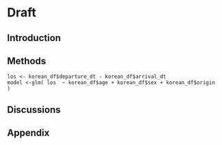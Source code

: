 
# Draft

## Introduction

## Methods


```
los <- korean_df$departure_dt - korean_df$arrival_dt
model <-glm( los  ~ korean_df$age + korean_df$sex + korean_df$origin  )
```

## Discussions

## Appendix 
